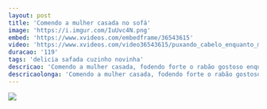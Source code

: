```yaml
---
layout: post
title: 'Comendo a mulher casada no sofá'
image: 'https://i.imgur.com/IuUvc4N.png'
embed: 'https://www.xvideos.com/embedframe/36543615'
video: 'https://www.xvideos.com/video36543615/puxando_cabelo_enquanto_mete_na_novinha_no_sofa'
duracao: '119'
tags: 'delicia safada cuzinho novinha'
descricao: 'Comendo a mulher casada, fodendo forte o rabão gostoso enquanto o maridão fica em casa. O comedor puxa o cabelo em um sexo selvagem.'
descricaolonga: 'Comendo a mulher casada, fodendo forte o rabão gostoso dessa putinha enquanto o maridão fica em casa. O comedor puxa o cabelo em um sexo selvagem e gostoso, impossível não querer comer uma safada dessas.'
---
```

<a href="{{ page.url | prepend: site.baseurl | prepend: site.url }}"><img src="{{ page.image }}" /></a>
